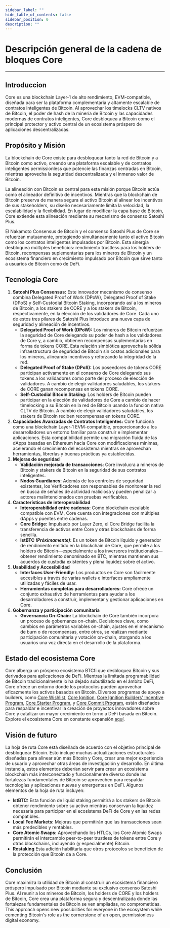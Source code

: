 ```yaml
---
sidebar_label: ""
hide_table_of_contents: false
sidebar_position: 0
description: ""
---
```


# Descripción general de la cadena de bloques Core

---

## Introduccion

Core es una blockchain Layer-1 de alto rendimiento, EVM-compatible, diseñada para ser la plataforma complementaria y altamente escalable de contratos inteligentes de Bitcoin. Al aprovechar los timelocks CLTV nativos de Bitcoin, el poder de hash de la minería de Bitcoin y las capacidades modernas de contratos inteligentes, Core desbloquea a Bitcoin como el principal protector y activo central de un ecosistema próspero de aplicaciones descentralizadas.

## Propósito y Misión

La blockchain de Core existe para desbloquear tanto la red de Bitcoin y a Bitcoin como activo, creando una plataforma escalable y de contratos inteligentes permissionless que potencie las finanzas centradas en Bitcoin, mientras aprovecha la seguridad descentralizada y el inmenso valor de Bitcoin.

La alineación con Bitcoin es central para esta misión porque Bitcoin actúa como el alineador definitivo de incentivos. Mientras que la blockchain de Bitcoin preserva de manera segura el activo Bitcoin al alinear los incentivos de sus stakeholders, su diseño necesariamente limita la velocidad, la escalabilidad y la flexibilidad. En lugar de modificar la capa base de Bitcoin, Core extiende esta alineación mediante su mecanismo de consenso Satoshi Plus.

El Nakamoto Consensus de Bitcoin y el consenso Satoshi Plus de Core se refuerzan mutuamente, protegiendo simultáneamente tanto el activo Bitcoin como los contratos inteligentes impulsados por Bitcoin. Esta sinergia desbloquea múltiples beneficios: rendimiento trustless para los holders de Bitcoin, recompensas suplementarias para los mineros de Bitcoin y un ecosistema financiero en crecimiento impulsado por Bitcoin que sirve tanto a usuarios de Bitcoin como de DeFi.

## Tecnología Core

1. **Satoshi Plus Consensus:** Este innovador mecanismo de consenso combina Delegated Proof of Work (DPoW), Delegated Proof of Stake (DPoS) y Self-Custodial Bitcoin Staking, incorporando así a los mineros de Bitcoin, a los stakers de CORE y a los stakers de Bitcoin, respectivamente, en la elección de los validadores de Core. Cada uno de estos tres pilares de Satoshi Plus introduce una nueva capa de seguridad y alineación de incentivos.
   - **Delegated Proof of Work (DPoW):** Los mineros de Bitcoin refuerzan la seguridad de Core delegando su poder de hash a los validadores de Core y, a cambio, obtienen recompensas suplementarias en forma de tokens CORE. Esta relación simbiótica aprovecha la sólida infraestructura de seguridad de Bitcoin sin costos adicionales para los mineros, alineando incentivos y reforzando la integridad de la red.
   - **Delegated Proof of Stake (DPoS):** Los poseedores de tokens CORE participan activamente en el consenso de Core delegando sus tokens a los validadores como parte del proceso de elección de validadores. A cambio de elegir validadores saludables, los stakers de CORE ganan recompensas en tokens CORE.
   - **Self-Custodial Bitcoin Staking:** Los holders de Bitcoin pueden participar en la elección de validadores de Core a cambio de hacer timelocking a su Bitcoin en la red de Bitcoin usando la función nativa CLTV de Bitcoin. A cambio de elegir validadores saludables, los stakers de Bitcoin reciben recompensas en tokens CORE.
2. **Capacidades Avanzadas de Contratos Inteligentes:** Core funciona como una blockchain Layer-1 EVM-compatible, proporcionando a los desarrolladores un entorno familiar para construir e implementar aplicaciones. Esta compatibilidad permite una migración fluida de las dApps basadas en Ethereum hacia Core con modificaciones mínimas, acelerando el crecimiento del ecosistema mientras se aprovechan herramientas, librerías y buenas prácticas ya establecidas.
3. **Mejoras de seguridad**
   - **Validación mejorada de transacciones**: Core involucra a mineros de Bitcoin y stakers de Bitcoin en la seguridad de sus contratos inteligentes.
   - **Nodos Guardianes:** Además de los controles de seguridad existentes, los Verificadores son responsables de monitorear la red en busca de señales de actividad maliciosa y pueden penalizar a actores malintencionados con pruebas verificables.
4. **Características de interoperabilidad**
   - **Interoperabilidad entre cadenas:** Como blockchain escalable compatible con EVM, Core cuenta con integraciones con múltiples dApps y puentes entre cadenas.
   - **Core Bridge:** Impulsado por Layer Zero, el Core Bridge facilita la transferencia de activos entre Core y otras blockchains de forma sencilla.
   - **lstBTC _(Próximamente)_:** Es un token de Bitcoin líquido y generador de rendimiento emitido en la blockchain de Core, que permite a los holders de Bitcoin—especialmente a los inversores institucionales—obtener rendimiento denominado en BTC, mientras mantienen sus acuerdos de custodia existentes y plena liquidez sobre el activo.
5. **Usabilidad y Accesibilidad**
   - **Interfaces User-Friendly:** Los productos en Core son fácilmente accesibles a través de varias wallets e interfaces ampliamente utilizadas y fáciles de usar.
   - **Herramientas completas para desarrolladores:** Core ofrece un conjunto exhaustivo de herramientas para ayudar a los desarrolladores a construir, implementar y gestionar aplicaciones en Core.
6. **Gobernanza y participación comunitaria**
   - **Governancia On-Chain:** La blockchain de Core también incorpora un proceso de gobernanza on-chain. Decisiones clave, como cambios en parámetros variables on-chain, ajustes en el mecanismo de burn o de recompensas, entre otros, se realizan mediante participación comunitaria y votación on-chain, otorgando a los usuarios una voz directa en el desarrollo de la plataforma.

## Estado del ecosistema Core

Core alberga un próspero ecosistema BTCfi que desbloquea Bitcoin y sus derivados para aplicaciones de DeFi. Mientras la limitada programabilidad de Bitcoin tradicionalmente lo ha dejado subutilizado en el ámbito DeFi, Core ofrece un entorno donde los protocolos pueden aprovechar eficazmente los activos basados en Bitcoin. Diversos programas de apoyo a builders, como [Core Wishlist](https://github.com/coredao-org/core-community-contributions/blob/main/Core-Wishlist.md), [Core Ignition](https://ignition.coredao.org/), [Core Ignition Builders' Incentive Program](https://coredao.org/initiatives/incentiveprogram), [Core Starter Program](https://coredao.org/initiatives/corestarterprogram), y [Core Commit Program](https://coredao.org/initiatives/commit-program), están diseñados para respaldar e incentivar la creación de proyectos innovadores sobre Core y catalizar un mayor crecimiento en torno a DeFi basada en Bitcoin.\
Explore el ecosistema Core en constante expansión [aquí](https://coredao.org/explore/ecosystem).

## Visión de futuro

La hoja de ruta Core está diseñada de acuerdo con el objetivo principal de desbloquear Bitcoin. Esto incluye muchas actualizaciones estructurales diseñadas para alinear aún más Bitcoin y Core, crear una mejor experiencia de usuario y aprovechar otras áreas de investigación y desarrollo. En última instancia, estos elementos deberían servir para crear un ecosistema blockchain más interconectado y funcionalmente diverso donde las fortalezas fundamentales de Bitcoin se aprovechen para respaldar tecnologías y aplicaciones nuevas y emergentes en DeFi. Algunos elementos de la hoja de ruta incluyen:

- **lstBTC:** Esta función de liquid staking permitirá a los stakers de Bitcoin obtener rendimiento sobre su activo mientras conservan la liquidez necesaria para participar en el ecosistema DeFi de Core y en las redes compatibles.
- **Local Fee Markets:** Mejoras que permitirán que las transacciones sean más predecibles y rentables.
- **Core Atomic Swaps:** Aprovechando los HTLCs, los Core Atomic Swaps permitirán el intercambio peer-to-peer trustless de tokens entre Core y otras blockchains, incluyendo (y especialmente) Bitcoin.
- **Restaking** Esta adición habilitaría que otros protocolos se beneficien de la protección que Bitcoin da a Core.

## Conclusión

Core maximiza la utilidad de Bitcoin al construir un ecosistema financiero próspero impulsado por Bitcoin mediante su exclusivo consenso Satoshi Plus. Al reunir a los mineros de Bitcoin, los holders de CORE y los holders de Bitcoin, Core crea una plataforma segura y descentralizada donde las fortalezas fundamentales de Bitcoin se ven ampliadas, no comprometidas. This approach opens new possibilities for everyone in the ecosystem while cementing Bitcoin's role as the cornerstone of an open, permissionless digital economy.